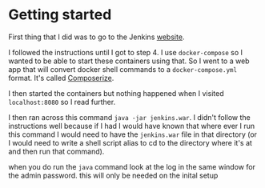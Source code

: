 # Getting started

First thing that I did was to go to the Jenkins [website](https://www.jenkins.io/doc/book/installing/#setup-wizard).

I followed the instructions until I got to step 4. I use `docker-compose` so I wanted to be able to start these containers using that. So I went to a web app that will convert docker shell commands to a `docker-compose.yml` format. It's called [Composerize](https://www.composerize.com/). 

I then started the containers but nothing happened when I visited `localhost:8080` so I read further.

I then ran across this command `java -jar jenkins.war`. I didn't follow the instructions well because if I had I would have known that where ever I run this command I would need to have the `jenkins.war` file in that directory (or I would need to write a shell script alias to cd to the directory where it's at and then run that command).

when you do run the `java` command look at the log in the same window for the admin password. this will only be needed on the inital setup